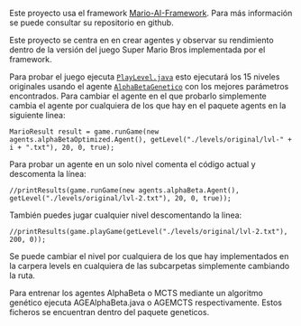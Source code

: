Este proyecto usa el framework [Mario-AI-Framework](https://github.com/amidos2006/Mario-AI-Framework). Para más información se puede consultar su repositorio en github.

Este proyecto se centra en en crear agentes y observar su rendimiento dentro de la versión del juego Super Mario Bros implementada por el framework.

Para probar el juego ejecuta [`PlayLevel.java`](https://github.com/carroyo23/tfg/blob/master/src/PlayLevel.java) esto ejecutará los 15 niveles originales usando el agente [`AlphaBetaGenetico`](https://github.com/carroyo23/tfg/blob/master/src/agents/alphaBetaGenetico/Agent.java) con los mejores parámetros encontrados.
Para cambiar el agente en el que probarlo simplemente cambia el agente por cualquiera de los que hay en el paquete agents en la siguiente linea:
```
MarioResult result = game.runGame(new agents.alphaBetaOptimized.Agent(), getLevel("./levels/original/lvl-" + i + ".txt"), 20, 0, true);
```

Para probar un agente en un solo nivel comenta el código actual y descomenta la línea:
```
//printResults(game.runGame(new agents.alphaBeta.Agent(), getLevel("./levels/original/lvl-2.txt"), 20, 0, true));
```

También puedes jugar cualquier nivel descomentando la linea:
```
//printResults(game.playGame(getLevel("./levels/original/lvl-2.txt"), 200, 0));
```

Se puede cambiar el nivel por cualquiera de los que hay implementados en la carpera levels en cualquiera de las subcarpetas simplemente cambiando la ruta.

Para entrenar los agentes AlphaBeta o MCTS mediante un algoritmo genético ejecuta AGEAlphaBeta.java o AGEMCTS respectivamente. Estos ficheros se encuentran dentro del paquete geneticos.